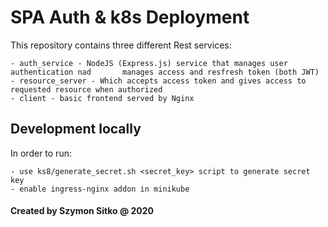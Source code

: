 # SPA Auth & k8s Deployment

This repository contains three different Rest services:

    - auth_service - NodeJS (Express.js) service that manages user authentication nad       manages access and resfresh token (both JWT)
    - resource_server - Which accepts access token and gives access to requested resource when authorized
    - client - basic frontend served by Nginx

## Development locally

In order to run:

    - use ks8/generate_secret.sh <secret_key> script to generate secret key
    - enable ingress-nginx addon in minikube

#### Created by Szymon Sitko @ 2020
